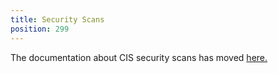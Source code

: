 ```yaml
---
title: Security Scans
position: 299
---
```


The documentation about CIS security scans has moved [here.](https://rancher.com/docs/rancher/v2.6/en/cis-scans)
